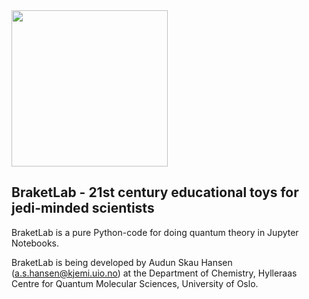 <img src="https://github.uio.no/audunsh/bubblebox/blob/master/graphics/logobox.png" width = 250px>

## BraketLab - 21st century educational toys for jedi-minded scientists

BraketLab is a pure Python-code for doing quantum theory in Jupyter Notebooks.

BraketLab is being developed by Audun Skau Hansen (a.s.hansen@kjemi.uio.no) at the Department of Chemistry, Hylleraas Centre for Quantum Molecular Sciences, University of Oslo.
